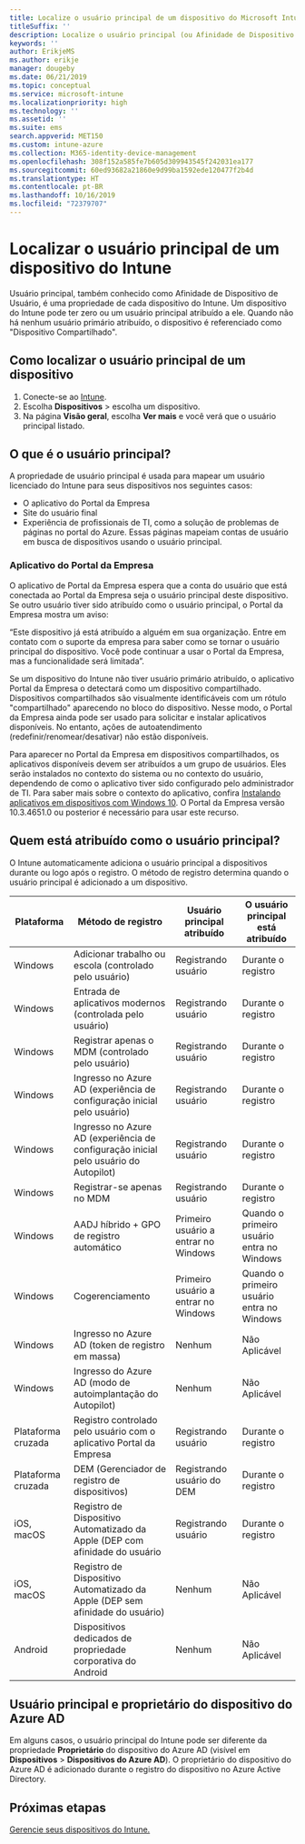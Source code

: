 ```yaml
---
title: Localize o usuário principal de um dispositivo do Microsoft Intune.
titleSuffix: ''
description: Localize o usuário principal (ou Afinidade de Dispositivo de Usuário) de um dispositivo do Intune.
keywords: ''
author: ErikjeMS
ms.author: erikje
manager: dougeby
ms.date: 06/21/2019
ms.topic: conceptual
ms.service: microsoft-intune
ms.localizationpriority: high
ms.technology: ''
ms.assetid: ''
ms.suite: ems
search.appverid: MET150
ms.custom: intune-azure
ms.collection: M365-identity-device-management
ms.openlocfilehash: 308f152a585fe7b605d309943545f242031ea177
ms.sourcegitcommit: 60ed93682a21860e9d99ba1592ede120477f2b4d
ms.translationtype: HT
ms.contentlocale: pt-BR
ms.lasthandoff: 10/16/2019
ms.locfileid: "72379707"
---
```

# <a name="find-the-primary-user-of-an-intune-device"></a>Localizar o usuário principal de um dispositivo do Intune

Usuário principal, também conhecido como Afinidade de Dispositivo de Usuário, é uma propriedade de cada dispositivo do Intune. Um dispositivo do Intune pode ter zero ou um usuário principal atribuído a ele. Quando não há nenhum usuário primário atribuído, o dispositivo é referenciado como "Dispositivo Compartilhado".

## <a name="how-to-find-a-devices-primary-user"></a>Como localizar o usuário principal de um dispositivo

1. Conecte-se ao [Intune](https://go.microsoft.com/fwlink/?linkid=2090973).
2. Escolha **Dispositivos** > escolha um dispositivo.
3. Na página **Visão geral**, escolha **Ver mais** e você verá que o usuário principal listado.

## <a name="what-is-the-primary-user"></a>O que é o usuário principal?
A propriedade de usuário principal é usada para mapear um usuário licenciado do Intune para seus dispositivos nos seguintes casos:
- O aplicativo do Portal da Empresa
- Site do usuário final
- Experiência de profissionais de TI, como a solução de problemas de páginas no portal do Azure. Essas páginas mapeiam contas de usuário em busca de dispositivos usando o usuário principal.    

### <a name="company-portal-app"></a>Aplicativo do Portal da Empresa
O aplicativo de Portal da Empresa espera que a conta do usuário que está conectada ao Portal da Empresa seja o usuário principal deste dispositivo. Se outro usuário tiver sido atribuído como o usuário principal, o Portal da Empresa mostra um aviso:

“Este dispositivo já está atribuído a alguém em sua organização. Entre em contato com o suporte da empresa para saber como se tornar o usuário principal do dispositivo. Você pode continuar a usar o Portal da Empresa, mas a funcionalidade será limitada”.

Se um dispositivo do Intune não tiver usuário primário atribuído, o aplicativo Portal da Empresa o detectará como um dispositivo compartilhado. Dispositivos compartilhados são visualmente identificáveis com um rótulo "compartilhado" aparecendo no bloco do dispositivo. Nesse modo, o Portal da Empresa ainda pode ser usado para solicitar e instalar aplicativos disponíveis. No entanto, ações de autoatendimento (redefinir/renomear/desativar) não estão disponíveis.  

Para aparecer no Portal da Empresa em dispositivos compartilhados, os aplicativos disponíveis devem ser atribuídos a um grupo de usuários. Eles serão instalados no contexto do sistema ou no contexto do usuário, dependendo de como o aplicativo tiver sido configurado pelo administrador de TI. Para saber mais sobre o contexto do aplicativo, confira [Instalando aplicativos em dispositivos com Windows 10](../apps/apps-windows-10-app-deploy.md). O Portal da Empresa versão 10.3.4651.0 ou posterior é necessário para usar este recurso.


## <a name="who-is-assigned-as-the-primary-user"></a>Quem está atribuído como o usuário principal?
O Intune automaticamente adiciona o usuário principal a dispositivos durante ou logo após o registro. O método de registro determina quando o usuário principal é adicionado a um dispositivo.

| Plataforma | Método de registro | Usuário principal atribuído | O usuário principal está atribuído |
| ---- | ---- | ---- | ---- |
| Windows | Adicionar trabalho ou escola (controlado pelo usuário) | Registrando usuário | Durante o registro |   
| Windows | Entrada de aplicativos modernos (controlada pelo usuário) | Registrando usuário | Durante o registro | 
| Windows | Registrar apenas o MDM (controlado pelo usuário) | Registrando usuário | Durante o registro | 
| Windows | Ingresso no Azure AD (experiência de configuração inicial pelo usuário) | Registrando usuário | Durante o registro | 
| Windows | Ingresso no Azure AD (experiência de configuração inicial pelo usuário do Autopilot) | Registrando usuário | Durante o registro | 
| Windows | Registrar-se apenas no MDM | Registrando usuário | Durante o registro | 
| Windows | AADJ híbrido + GPO de registro automático | Primeiro usuário a entrar no Windows | Quando o primeiro usuário entra no Windows| 
| Windows | Cogerenciamento | Primeiro usuário a entrar no Windows | Quando o primeiro usuário entra no Windows | 
| Windows | Ingresso no Azure AD (token de registro em massa) | Nenhum | Não Aplicável | 
| Windows | Ingresso do Azure AD (modo de autoimplantação do Autopilot) | Nenhum | Não Aplicável | 
| Plataforma cruzada | Registro controlado pelo usuário com o aplicativo Portal da Empresa | Registrando usuário | Durante o registro |
| Plataforma cruzada | DEM (Gerenciador de registro de dispositivos) | Registrando usuário do DEM | Durante o registro |
| iOS, macOS | Registro de Dispositivo Automatizado da Apple (DEP com afinidade do usuário | Registrando usuário | Durante o registro |
| iOS, macOS | Registro de Dispositivo Automatizado da Apple (DEP sem afinidade do usuário) | Nenhum | Não Aplicável |
| Android | Dispositivos dedicados de propriedade corporativa do Android | Nenhum | Não Aplicável |

## <a name="primary-user-and-azure-ad-device-owner"></a>Usuário principal e proprietário do dispositivo do Azure AD
Em alguns casos, o usuário principal do Intune pode ser diferente da propriedade **Proprietário** do dispositivo do Azure AD (visível em **Dispositivos** > **Dispositivos do Azure AD**). O proprietário do dispositivo do Azure AD é adicionado durante o registro do dispositivo no Azure Active Directory.

## <a name="next-steps"></a>Próximas etapas
[Gerencie seus dispositivos do Intune.](device-management.md)
